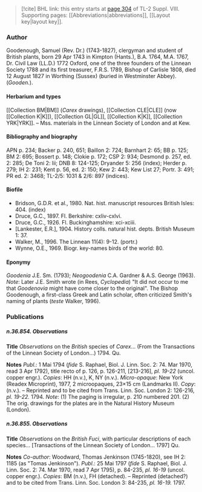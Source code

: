 > [!cite] BHL link: this entry starts at [page 304](https://www.biodiversitylibrary.org/item/103832#page/316/mode/1up) of TL-2 Suppl. VIII.
> Supporting pages: [[Abbreviations|abbreviations]], [[Layout key|layout key]].

### Author

Goodenough, Samuel (Rev. Dr.) (1743-1827), clergyman and student of British plants, born 29 Apr 1743 in Kimpton (Hants.), B.A. 1764, M.A. 1767, Dr. Civil Law (LL.D.) 1772 Oxford, one of the three founders of the Linnean Society 1788 and its first treasurer, F.R.S. 1789, Bishop of Carlisle 1808, died 12 August 1827 in Worthing (Sussex) (buried in Westminster Abbey). (*Gooden.*).

#### Herbarium and types

[[Collection BM|BM]] (*Carex* drawings), [[Collection CLE|CLE]] (now [[Collection K|K]]), [[Collection GL|GL]], [[Collection K|K]], [[Collection YRK|YRK]]. – Mss. materials in the Linnean Society of London and at Kew.

#### Bibliography and biography

APN p. 234; Backer p. 240, 651; Baillon 2: 724; Barnhart 2: 65; BB p. 125; BM 2: 695; Bossert p. 148; Clokie p. 172; CSP 2: 934; Desmond p. 257, ed. 2: 285; De Toni 2: lii; DNB 8: 124-125; Dryander 5: 256 (index); Herder p. 279; IH 2: 231; Kent p. 56, ed. 2: 150; Kew 2: 443; Kew List 27; Portr. 3: 491; PR ed. 2: 3468; TL-2/5: 1031 & 2/6: 897 (indices).

#### Biofile

- Bridson, G.D.R. et al., 1980. Nat. hist. manuscript resources British Isles: 404. (index)
- Druce, G.C., 1897. Fl. Berkshire: cxliv-cxlvi.
- Druce, G.C., 1926. Fl. Buckinghamshire: xci-xciii.
- \[Lankester, E.R.\], 1904. History colls. natural hist. depts. British Museum 1: 37.
- Walker, M., 1996. The Linnean 11(4): 9-12. (portr.)
- Wynne, O.E., 1969. Biogr. key-names birds of the world: 80.

#### Eponymy

*Goodenia* J.E. Sm. (1793); *Neogoodenia* C.A. Gardner & A.S. George (1963). *Note*: Later J.E. Smith wrote (in Rees, *Cyclopedia*) "It did not occur to me that *Goodenovia* might have come closer to the original". The Bishop Goodenough, a first-class Greek and Latin scholar, often criticized Smith's naming of plants (*teste* Walker, 1996).

### Publications

##### n.36.854. Observations

**Title**
*Observations* on the *British* species of *Carex*... (From the Transactions of the Linnean Society of London...) 1794. Qu.

**Notes**
*Publ*.: 1 Mai 1794 (*fide* S. Raphael, Biol. J. Linn. Soc. 2: 74. Mar 1970, read 3 Apr 1792), title recto of p. 126, p. 126-211, \[213-216\], *pl. 19-22* (uncol. copper engr.). *Copies*: HH (n.v.), K, NY (n.v.). *Micro-opaque*: New York (Readex Microprint), 1977, 2 microopaques, 23×15 cm (Landmarks II). *Copy*: (n.v.). – Reprinted and to be cited from Trans. Linn. Soc. London 2: 126-216, *pl. 19-22.* 1794.
*Note*: (1) The paging is irregular, p. 210 numbered 201. (2) The orig. drawings for the plates are in the Natural History Museum (London).

##### n.36.855. Observations

**Title**
*Observations* on the *British Fuci*, with particular descriptions of each species... \[Transactions of the Linnean Society of London... 1797\] Qu.

**Notes**
*Co-author*: Woodward, Thomas Jenkinson (1745-1820), see IH 2: 1185 (as "Tomas Jenkinson").
*Publ*.: 25 Mai 1797 (*fide* S. Raphael, Biol. J. Linn. Soc. 2: 74. Mar 1970, read 7 Apr 1795), p. 84-235, *pl. 16-19* (uncol. copper engr.). *Copies*: BM (n.v.), FH (detached). – Reprinted (detached?) and to be cited from Trans. Linn. Soc. London 3: 84-235, *pl. 16-19.* 1797.

